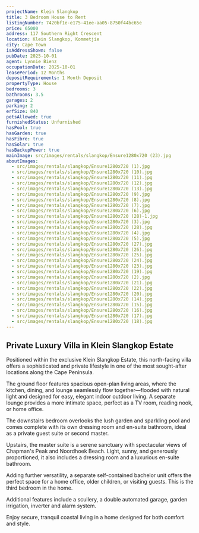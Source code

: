 ```yaml
---
projectName: Klein Slangkop
title: 3 Bedroom House to Rent
listingNumber: 7420bf1e-e175-41ee-aa05-8750f44bc65e
price: 65000
address: 117 Southern Right Crescent
location: Klein Slangkop, Kommetjie
city: Cape Town
isAddressShown: false
pubDate: 2025-10-01
agent: Lynnie Bienz
occupationDate: 2025-10-01
leasePeriod: 12 Months
depositRequirements: 1 Month Deposit
propertyType: House
bedrooms: 3
bathrooms: 3.5
garages: 2
parking: 2
erfSize: 840
petsAllowed: true
furnishedStatus: Unfurnished
hasPool: true
hasGarden: true
hasFibre: true
hasSolar: true
hasBackupPower: true
mainImage: src/images/rentals/slangkop/Ensure1280x720 (23).jpg
aboutImages:
  - src/images/rentals/slangkop/Ensure1280x720 (1).jpg
  - src/images/rentals/slangkop/Ensure1280x720 (10).jpg
  - src/images/rentals/slangkop/Ensure1280x720 (11).jpg
  - src/images/rentals/slangkop/Ensure1280x720 (12).jpg
  - src/images/rentals/slangkop/Ensure1280x720 (13).jpg
  - src/images/rentals/slangkop/Ensure1280x720 (9).jpg
  - src/images/rentals/slangkop/Ensure1280x720 (8).jpg
  - src/images/rentals/slangkop/Ensure1280x720 (7).jpg
  - src/images/rentals/slangkop/Ensure1280x720 (6).jpg
  - src/images/rentals/slangkop/Ensure1280x720 (28)-1.jpg
  - src/images/rentals/slangkop/Ensure1280x720 (3).jpg
  - src/images/rentals/slangkop/Ensure1280x720 (28).jpg
  - src/images/rentals/slangkop/Ensure1280x720 (4).jpg
  - src/images/rentals/slangkop/Ensure1280x720 (5).jpg
  - src/images/rentals/slangkop/Ensure1280x720 (27).jpg
  - src/images/rentals/slangkop/Ensure1280x720 (26).jpg
  - src/images/rentals/slangkop/Ensure1280x720 (25).jpg
  - src/images/rentals/slangkop/Ensure1280x720 (24).jpg
  - src/images/rentals/slangkop/Ensure1280x720 (23).jpg
  - src/images/rentals/slangkop/Ensure1280x720 (19).jpg
  - src/images/rentals/slangkop/Ensure1280x720 (2).jpg
  - src/images/rentals/slangkop/Ensure1280x720 (21).jpg
  - src/images/rentals/slangkop/Ensure1280x720 (22).jpg
  - src/images/rentals/slangkop/Ensure1280x720 (20).jpg
  - src/images/rentals/slangkop/Ensure1280x720 (14).jpg
  - src/images/rentals/slangkop/Ensure1280x720 (15).jpg
  - src/images/rentals/slangkop/Ensure1280x720 (16).jpg
  - src/images/rentals/slangkop/Ensure1280x720 (17).jpg
  - src/images/rentals/slangkop/Ensure1280x720 (18).jpg
---
```

## Private Luxury Villa in Klein Slangkop Estate

Positioned within the exclusive Klein Slangkop Estate, this north-facing villa offers a sophisticated and private lifestyle in one of the most sought-after locations along the Cape Peninsula.

The ground floor features spacious open-plan living areas, where the kitchen, dining, and lounge seamlessly flow together—flooded with natural light and designed for easy, elegant indoor outdoor living. A separate lounge provides a more intimate space, perfect as a TV room, reading nook, or home office.

The downstairs bedroom overlooks the lush garden and sparkling pool and comes complete with its own dressing room and en-suite bathroom, ideal as a private guest suite or second master.

Upstairs, the master suite is a serene sanctuary with spectacular views of Chapman's Peak and Noordhoek Beach. Light, sunny, and generously proportioned, it also includes a dressing room and a luxurious en-suite bathroom.

Adding further versatility, a separate self-contained bachelor unit offers the perfect space for a home office, older children, or visiting guests. This is the third bedroom in the home.

Additional features include a scullery, a double automated garage, garden irrigation, inverter and alarm system.

Enjoy secure, tranquil coastal living in a home designed for both comfort and style.